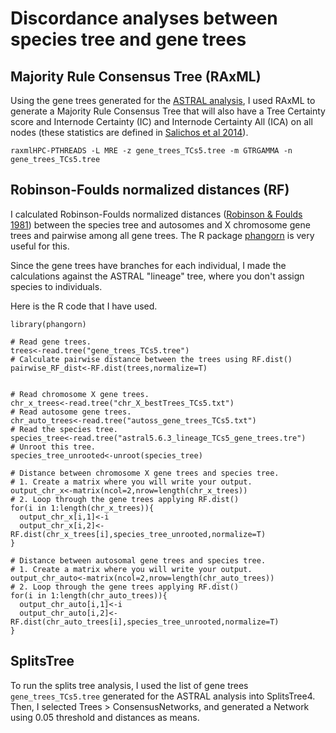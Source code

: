 # Discordance analyses between species tree and gene trees

## Majority Rule Consensus Tree (RAxML)

Using the gene trees generated for the [ASTRAL analysis](https://github.com/MafaldaSFerreira/hare-phylogenomics/blob/master/3.species_tree_analysis/3.species_tree_analysis.md#astral), I used RAxML to generate a Majority Rule Consensus Tree that will also have a Tree Certainty score and Internode Certainty (IC) and Internode Certainty All (ICA) on all nodes (these statistics are defined in [Salichos et al 2014](https://doi.org/10.1093/molbev/msu061)).

```
raxmlHPC-PTHREADS -L MRE -z gene_trees_TCs5.tree -m GTRGAMMA -n gene_trees_TCs5.tree
```

## Robinson-Foulds normalized distances (RF)

I calculated Robinson-Foulds normalized distances ([Robinson & Foulds 1981](https://doi.org/10.1016/0025-5564(81)90043-2)) between the species tree and autosomes and X chromosome gene trees and pairwise among all gene trees. The R package [phangorn](https://github.com/KlausVigo/phangorn) is very useful for this.

Since the gene trees have branches for each individual, I made the calculations against the ASTRAL "lineage" tree, where you don't assign species to individuals.

Here is the R code that I have used. 

```
library(phangorn)

# Read gene trees.
trees<-read.tree("gene_trees_TCs5.tree")
# Calculate pairwise distance between the trees using RF.dist()
pairwise_RF_dist<-RF.dist(trees,normalize=T)


# Read chromosome X gene trees.
chr_x_trees<-read.tree("chr_X_bestTrees_TCs5.txt")
# Read autosome gene trees.
chr_auto_trees<-read.tree("autoss_gene_trees_TCs5.txt")
# Read the species tree.
species_tree<-read.tree("astral5.6.3_lineage_TCs5_gene_trees.tre")
# Unroot this tree.
species_tree_unrooted<-unroot(species_tree)

# Distance between chromosome X gene trees and species tree.
# 1. Create a matrix where you will write your output.
output_chr_x<-matrix(ncol=2,nrow=length(chr_x_trees))
# 2. Loop through the gene trees applying RF.dist()              
for(i in 1:length(chr_x_trees)){
  output_chr_x[i,1]<-i
  output_chr_x[i,2]<-RF.dist(chr_x_trees[i],species_tree_unrooted,normalize=T)
}
  
# Distance between autosomal gene trees and species tree.
# 1. Create a matrix where you will write your output.
output_chr_auto<-matrix(ncol=2,nrow=length(chr_auto_trees))
# 2. Loop through the gene trees applying RF.dist()  
for(i in 1:length(chr_auto_trees)){
  output_chr_auto[i,1]<-i
  output_chr_auto[i,2]<-RF.dist(chr_auto_trees[i],species_tree_unrooted,normalize=T)
}
```

## SplitsTree

To run the splits tree analysis, I used the list of gene trees `gene_trees_TCs5.tree` generated for the ASTRAL analysis into SplitsTree4. Then, I selected Trees > ConsensusNetworks, and generated a Network using 0.05 threshold and distances as means.